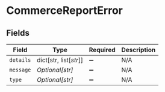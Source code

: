 # CommerceReportError


## Fields

| Field                  | Type                   | Required               | Description            |
| ---------------------- | ---------------------- | ---------------------- | ---------------------- |
| `details`              | dict[str, list[*str*]] | :heavy_minus_sign:     | N/A                    |
| `message`              | *Optional[str]*        | :heavy_minus_sign:     | N/A                    |
| `type`                 | *Optional[str]*        | :heavy_minus_sign:     | N/A                    |